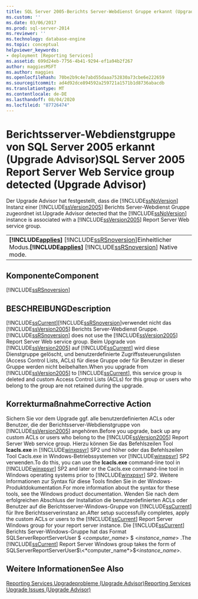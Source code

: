 ```yaml
---
title: SQL Server 2005-Berichts Server-Webdienst Gruppe erkannt (Upgrade Advisor) | Microsoft-Dokumentation
ms.custom: ''
ms.date: 03/06/2017
ms.prod: sql-server-2014
ms.reviewer: ''
ms.technology: database-engine
ms.topic: conceptual
helpviewer_keywords:
- deployment [Reporting Services]
ms.assetid: 699d24eb-7756-4b41-9294-ef1a94b2f267
author: maggiesMSFT
ms.author: maggies
ms.openlocfilehash: 70be2b9c4e7abd55daaa752830a73cbe6e222659
ms.sourcegitcommit: ad4d92dce894592a259721a1571b1d8736abacdb
ms.translationtype: MT
ms.contentlocale: de-DE
ms.lasthandoff: 08/04/2020
ms.locfileid: "87726474"
---
```

# <a name="sql-server-2005-report-server-web-service-group-detected-upgrade-advisor"></a><span data-ttu-id="60f83-102">Berichtsserver-Webdienstgruppe von SQL Server 2005 erkannt (Upgrade Advisor)</span><span class="sxs-lookup"><span data-stu-id="60f83-102">SQL Server 2005 Report Server Web Service group detected (Upgrade Advisor)</span></span>
  <span data-ttu-id="60f83-103">Der Upgrade Advisor hat festgestellt, dass die [!INCLUDE[ssNoVersion](../../includes/ssnoversion-md.md)] Instanz einer [!INCLUDE[ssVersion2005](../../includes/ssversion2005-md.md)] Berichts Server-Webdienst Gruppe zugeordnet ist.</span><span class="sxs-lookup"><span data-stu-id="60f83-103">Upgrade Advisor detected that the [!INCLUDE[ssNoVersion](../../includes/ssnoversion-md.md)] instance is associated with a [!INCLUDE[ssVersion2005](../../includes/ssversion2005-md.md)] Report Server Web service group.</span></span>  
  
||  
|-|  
|<span data-ttu-id="60f83-104">**[!INCLUDE[applies](../../includes/applies-md.md)]**  [!INCLUDE[ssRSnoversion](../../includes/ssrsnoversion-md.md)]Einheitlicher Modus.</span><span class="sxs-lookup"><span data-stu-id="60f83-104">**[!INCLUDE[applies](../../includes/applies-md.md)]**  [!INCLUDE[ssRSnoversion](../../includes/ssrsnoversion-md.md)] Native mode.</span></span>|  
  
## <a name="component"></a><span data-ttu-id="60f83-105">Komponente</span><span class="sxs-lookup"><span data-stu-id="60f83-105">Component</span></span>  
 [!INCLUDE[ssRSnoversion](../../includes/ssrsnoversion-md.md)]  
  
## <a name="description"></a><span data-ttu-id="60f83-106">BESCHREIBUNG</span><span class="sxs-lookup"><span data-stu-id="60f83-106">Description</span></span>  
 [!INCLUDE[ssCurrent](../../includes/sscurrent-md.md)]<span data-ttu-id="60f83-107">[!INCLUDE[ssRSnoversion](../../includes/ssrsnoversion-md.md)]verwendet nicht das [!INCLUDE[ssVersion2005](../../includes/ssversion2005-md.md)] Berichts Server-Webdienst Gruppe.</span><span class="sxs-lookup"><span data-stu-id="60f83-107">[!INCLUDE[ssRSnoversion](../../includes/ssrsnoversion-md.md)] does not use the [!INCLUDE[ssVersion2005](../../includes/ssversion2005-md.md)] Report Server Web service group.</span></span> <span data-ttu-id="60f83-108">Beim Upgrade von [!INCLUDE[ssVersion2005](../../includes/ssversion2005-md.md)] auf [!INCLUDE[ssCurrent](../../includes/sscurrent-md.md)] wird diese Dienstgruppe gelöscht, und benutzerdefinierte Zugriffssteuerungslisten (Access Control Lists, ACLs) für diese Gruppe oder für Benutzer in dieser Gruppe werden nicht beibehalten.</span><span class="sxs-lookup"><span data-stu-id="60f83-108">When you upgrade from [!INCLUDE[ssVersion2005](../../includes/ssversion2005-md.md)] to [!INCLUDE[ssCurrent](../../includes/sscurrent-md.md)], this service group is deleted and custom Access Control Lists (ACLs) for this group or users who belong to the group are not retained during the upgrade.</span></span>  
  
## <a name="corrective-action"></a><span data-ttu-id="60f83-109">Korrekturmaßnahme</span><span class="sxs-lookup"><span data-stu-id="60f83-109">Corrective Action</span></span>  
 <span data-ttu-id="60f83-110">Sichern Sie vor dem Upgrade ggf. alle benutzerdefinierten ACLs oder Benutzer, die der Berichtsserver-Webdienstgruppe von [!INCLUDE[ssVersion2005](../../includes/ssversion2005-md.md)] angehören.</span><span class="sxs-lookup"><span data-stu-id="60f83-110">Before you upgrade, back up any custom ACLs or users who belong to the [!INCLUDE[ssVersion2005](../../includes/ssversion2005-md.md)] Report Server Web service group.</span></span> <span data-ttu-id="60f83-111">Hierzu können Sie das Befehlszeilen Tool **Icacls.exe** in [!INCLUDE[winxpsvr](../../includes/winxpsvr-md.md)] SP2 und höher oder das Befehlszeilen Tool Cacls.exe in Windows-Betriebssystemen vor [!INCLUDE[winxpsvr](../../includes/winxpsvr-md.md)] SP2 verwenden.</span><span class="sxs-lookup"><span data-stu-id="60f83-111">To do this, you can use the **Icacls.exe** command-line tool in [!INCLUDE[winxpsvr](../../includes/winxpsvr-md.md)] SP2 and later or the Cacls.exe command-line tool in Windows operating systems prior to [!INCLUDE[winxpsvr](../../includes/winxpsvr-md.md)] SP2.</span></span> <span data-ttu-id="60f83-112">Weitere Informationen zur Syntax für diese Tools finden Sie in der Windows-Produktdokumentation.</span><span class="sxs-lookup"><span data-stu-id="60f83-112">For more information about the syntax for these tools, see the Windows product documentation.</span></span> <span data-ttu-id="60f83-113">Wenden Sie nach dem erfolgreichen Abschluss der Installation die benutzerdefinierten ACLs oder Benutzer auf die Berichtsserver-Windows-Gruppe von [!INCLUDE[ssCurrent](../../includes/sscurrent-md.md)] für Ihre Berichtsserverinstanz an.</span><span class="sxs-lookup"><span data-stu-id="60f83-113">After setup successfully completes, apply the custom ACLs or users to the [!INCLUDE[ssCurrent](../../includes/sscurrent-md.md)] Report Server Windows group for your report server instance.</span></span> <span data-ttu-id="60f83-114">Die [!INCLUDE[ssCurrent](../../includes/sscurrent-md.md)] Berichts Server-Windows-Gruppe hat das Format SQLServerReportServerUser $ \<*computer_name*> $ \<*instance_name*> .</span><span class="sxs-lookup"><span data-stu-id="60f83-114">The [!INCLUDE[ssCurrent](../../includes/sscurrent-md.md)] Report Server Windows group takes the form of SQLServerReportServerUser$\<*computer_name*>$\<*instance_name*>.</span></span>  
  
## <a name="see-also"></a><span data-ttu-id="60f83-115">Weitere Informationen</span><span class="sxs-lookup"><span data-stu-id="60f83-115">See Also</span></span>  
 [<span data-ttu-id="60f83-116">Reporting Services Upgradeprobleme &#40;Upgrade Advisor&#41;</span><span class="sxs-lookup"><span data-stu-id="60f83-116">Reporting Services Upgrade Issues &#40;Upgrade Advisor&#41;</span></span>](../../../2014/sql-server/install/reporting-services-upgrade-issues-upgrade-advisor.md)  
  
  
